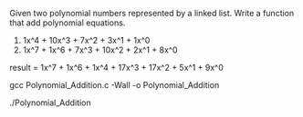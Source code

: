 Given two polynomial numbers represented by a linked list. Write a function that add polynomial equations.
1. 1x^4 + 10x^3 + 7x^2 + 3x^1 + 1x^0
2. 1x^7 + 1x^6 + 7x^3 + 10x^2 + 2x^1 + 8x^0

result = 1x^7 + 1x^6 + 1x^4 + 17x^3 + 17x^2 + 5x^1 + 9x^0

gcc Polynomial_Addition.c -Wall -o Polynomial_Addition


./Polynomial_Addition
